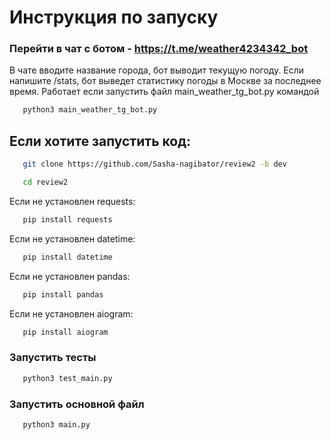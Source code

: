 # __Инструкция по запуску__

### __Перейти в чат с ботом__ - https://t.me/weather4234342_bot

В чате вводите название города, бот выводит текущую погоду.
Если напишите /stats, бот выведет статистику погоды в Москве за последнее время.
Работает если запустить файл main_weather_tg_bot.py командой
```bash
   python3 main_weather_tg_bot.py
```

## __Если хотите запустить код__:

```bash
   git clone https://github.com/Sasha-nagibator/review2 -b dev

   cd review2
```


Если не установлен requests:  
```bash
   pip install requests
```

Если не установлен datetime:  
```bash
   pip install datetime
```

Если не установлен pandas:  
```bash
   pip install pandas
```

Если не установлен aiogram:
```bash
   pip install aiogram
```

### __Запустить тесты__
```bash
   python3 test_main.py
```

### __Запустить основной файл__
```bash
   python3 main.py
```
